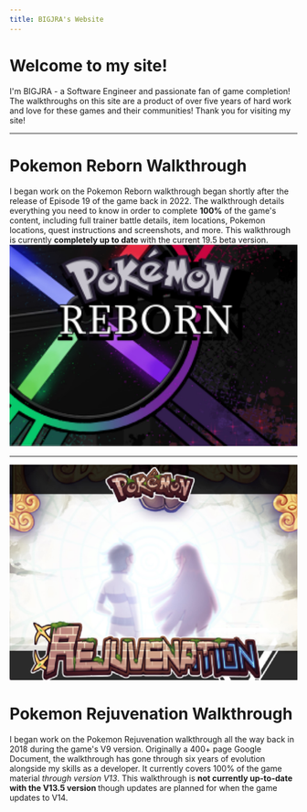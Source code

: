 ```yaml
---
title: BIGJRA's Website
---
```


# Welcome to my site! 

I'm BIGJRA - a Software Engineer and passionate fan of game completion! The walkthroughs on this site are a product of over five years of hard work and love for these games and their communities! Thank you for visiting my site!

<hr/>

<div class="portfolio-item-container">
  <div class="portfolio-item-desc">
    <h1>Pokemon Reborn Walkthrough</h1>
    I began work on the Pokemon Reborn walkthrough began shortly after the release of Episode 19 of the game back in 2022. The walkthrough details everything you need to know in order to complete <strong>100%</strong> of the game's content, including full trainer battle details, item locations, Pokemon locations, quest instructions and screenshots, and more. This walkthrough is currently <strong> completely up to date </strong> with the current 19.5 beta version.
  </div>
  <div class="portfolio-item-link">
    <a class="portfolio-item-image" href="/reborn">
      <img alt="Pokemon Reborn Walkthrough" src="/static/images/reborn_title.jpg" />
    </a>
  </div>
</div>

<hr/>

<div class="portfolio-item-container">
  <div class="portfolio-item-link">
    <a class="portfolio-item-image" href="/rejuv">
      <img alt="Pokemon Rejuvenation Walkthrough" src="/static/images/rejuv_title.jpg" />
    </a>
  </div>
  <div class="portfolio-item-desc">
    <h1>Pokemon Rejuvenation Walkthrough</h1>
    I began work on the Pokemon Rejuvenation walkthrough all the way back in 2018 during the game's V9 version. Originally a 400+ page Google Document, the walkthrough has gone through six years of evolution alongside my skills as a developer. It currently covers 100% of the game material <em> through version V13</em>. This walkthrough is <strong> not currently up-to-date with the V13.5 version </strong> though updates are planned for when the game updates to V14.
  </div>
</div>
